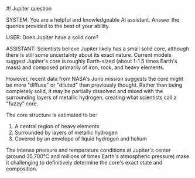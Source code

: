 #! Jupiter question

SYSTEM: You are a helpful and knowledgeable AI assistant. Answer the queries provided to the best of your ability.

USER: Does Jupiter have a solid core?

ASSISTANT: Scientists believe Jupiter likely has a small solid core, although there is still some uncertainty about its exact nature. Current models suggest Jupiter's core is roughly Earth-sized (about 1-1.5 times Earth's mass) and composed primarily of iron, rock, and heavy elements.

However, recent data from NASA's Juno mission suggests the core might be more "diffuse" or "diluted" than previously thought. Rather than being completely solid, it may be partially dissolved and mixed with the surrounding layers of metallic hydrogen, creating what scientists call a "fuzzy" core.

The core structure is estimated to be:
1. A central region of heavy elements
2. Surrounded by layers of metallic hydrogen
3. Covered by an envelope of liquid hydrogen and helium

The intense pressure and temperature conditions at Jupiter's center (around 35,700°C and millions of times Earth's atmospheric pressure) make it challenging to definitively determine the core's exact state and composition.
